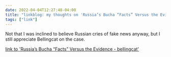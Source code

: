 ```yaml
---
date: 2022-04-04T12:27:48-04:00
title: "linkblog: my thoughts on 'Russia’s Bucha “Facts” Versus the Evidence - bellingcat'"
tags: ["link"]
---
```

Not that I was inclined to believe Russian cries of fake news anyway, but I still appreciate Bellingcat on the case.
 
[link to 'Russia’s Bucha “Facts” Versus the Evidence - bellingcat'](https://www.bellingcat.com/news/2022/04/04/russias-bucha-facts-versus-the-evidence/)
